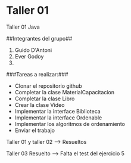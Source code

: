 # Taller 01
Taller 01 Java

##Integrantes del grupo##
1. Guido D'Antoni
2. Ever Godoy
3. 

###Tareas a realizar:###
*	Clonar el repositorio github
*	Completar la clase MaterialCapacitacion
*	Completar la clase Libro
*	Crear la clase Video
*	Implementar la interface Biblioteca
*	Implementar la interface Ordenable
*	Implementar los algoritmos de ordenamiento
*	Enviar el trabajo

Taller 01 y taller 02 --> Resueltos

Taller 03 Resuelto --> Falta el test del ejercicio 5